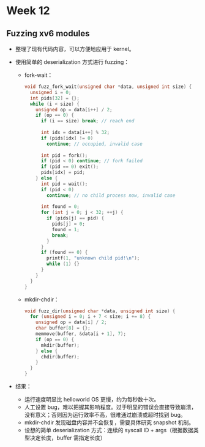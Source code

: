 # Week 12

## Fuzzing xv6 modules

- 整理了现有代码内容，可以方便地应用于 kernel。

- 使用简单的 deserialization 方式进行 fuzzing：

  - fork-wait：

    ```c
    void fuzz_fork_wait(unsigned char *data, unsigned int size) {
      unsigned i = 0;
      int pids[32] = {};
      while (i < size) {
        unsigned op = data[i++] / 2;
        if (op == 0) {
          if (i == size) break; // reach end
          
          int idx = data[i++] % 32;
          if (pids[idx] != 0)
            continue; // occupied, invalid case
          
          int pid = fork();
          if (pid < 0) continue; // fork failed
          if (pid == 0) exit();
          pids[idx] = pid;
        } else {
          int pid = wait();
          if (pid < 0)
            continue; // no child process now, invalid case
          
          int found = 0;
          for (int j = 0; j < 32; ++j) {
            if (pids[j] == pid) {
              pids[j] = 0;
              found = 1;
              break;
            }
          }
          if (found == 0) {
            printf(1, "unknown child pid!\n");
            while (1) {}
          }
        }
      }
    }
    ```

  - mkdir-chdir：

    ```c
    void fuzz_dir(unsigned char *data, unsigned int size) {
      for (unsigned i = 0; i + 7 < size; i += 8) {
        unsigned op = data[i] / 2;
        char buffer[8] = {};
        memmove(buffer, &data[i + 1], 7);
        if (op == 0) {
          mkdir(buffer);
        } else {
          chdir(buffer);
        }
      }
    }
    ```

- 结果：

  - 运行速度明显比 helloworld OS 更慢，约为每秒数十次。
  - 人工设置 bug，难以把握其影响程度。过于明显的错误会直接导致崩溃，没有意义；否则因为运行效率不高，很难通过崩溃或超时找到 bug。
  - mkdir-chdir 发现磁盘内容并不会恢复，需要具体研究 snapshot 机制。
  - 设想的简单 deserialization 方式：连续的 syscall ID + args（根据数据类型决定长度，buffer 需指定长度）

